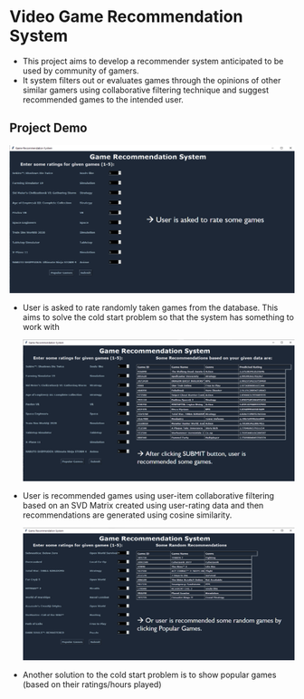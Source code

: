 # Video Game Recommendation System

- This project aims to develop a recommender system anticipated to be used by community of gamers.
- It system filters out or evaluates games through the opinions of other similar gamers using collaborative filtering technique and suggest recommended games to the intended user.

## Project Demo
![User Input](https://raw.githubusercontent.com/HirenRupchandani/Video-Game-Recommendation-System/main/images/Input.png)
- User is asked to rate randomly taken games from the database. This aims to solve the cold start problem so that the system has something to work with

  ![Recommendations](https://raw.githubusercontent.com/HirenRupchandani/Video-Game-Recommendation-System/main/images/recommendations.png)
- User is recommended games using user-item collaborative filtering based on an SVD Matrix created using user-rating data and then recommendations are generated using cosine similarity.

  ![Recommend Popular Games](https://raw.githubusercontent.com/HirenRupchandani/Video-Game-Recommendation-System/main/images/coldStart.png)
- Another solution to the cold start problem is to show popular games (based on their ratings/hours played)
